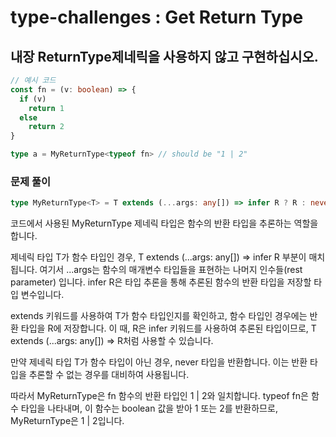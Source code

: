 # type-challenges : Get Return Type

## 내장 ReturnType<T>제네릭을 사용하지 않고 구현하십시오.

```ts
// 예시 코드
const fn = (v: boolean) => {
  if (v)
    return 1
  else
    return 2
}

type a = MyReturnType<typeof fn> // should be "1 | 2"
```

### 문제 풀이

```ts
type MyReturnType<T> = T extends (...args: any[]) => infer R ? R : never;
```

코드에서 사용된 MyReturnType<T> 제네릭 타입은 함수의 반환 타입을 추론하는 역할을 합니다.

제네릭 타입 T가 함수 타입인 경우, T extends (...args: any[]) => infer R 부분이 매치됩니다. 여기서 ...args는 함수의 매개변수 타입들을 표현하는 나머지 인수들(rest parameter) 입니다. infer R은 타입 추론을 통해 추론된 함수의 반환 타입을 저장할 타입 변수입니다.

extends 키워드를 사용하여 T가 함수 타입인지를 확인하고, 함수 타입인 경우에는 반환 타입을 R에 저장합니다. 이 때, R은 infer 키워드를 사용하여 추론된 타입이므로, T extends (...args: any[]) => R처럼 사용할 수 있습니다.

만약 제네릭 타입 T가 함수 타입이 아닌 경우, never 타입을 반환합니다. 이는 반환 타입을 추론할 수 없는 경우를 대비하여 사용됩니다.

따라서 MyReturnType<typeof fn>은 fn 함수의 반환 타입인 1 | 2와 일치합니다. typeof fn은 함수 타입을 나타내며, 이 함수는 boolean 값을 받아 1 또는 2를 반환하므로, MyReturnType<typeof fn>은 1 | 2입니다.
